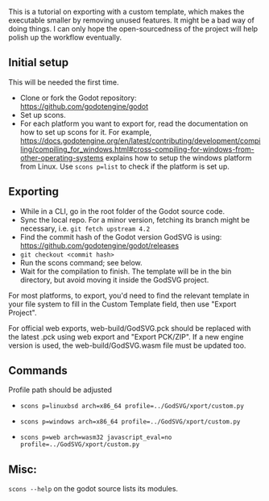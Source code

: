 This is a tutorial on exporting with a custom template, which makes the executable smaller by removing unused features. It might be a bad way of doing things. I can only hope the open-sourcedness of the project will help polish up the workflow eventually.

## Initial setup

This will be needed the first time.

- Clone or fork the Godot repository: https://github.com/godotengine/godot
- Set up scons.
- For each platform you want to export for, read the documentation on how to set up scons for it. For example, https://docs.godotengine.org/en/latest/contributing/development/compiling/compiling_for_windows.html#cross-compiling-for-windows-from-other-operating-systems explains how to setup the windows platform from Linux. Use `scons p=list` to check if the platform is set up.

## Exporting

- While in a CLI, go in the root folder of the Godot source code.
- Sync the local repo. For a minor version, fetching its branch might be necessary, i.e. `git fetch upstream 4.2`
- Find the commit hash of the Godot version GodSVG is using: https://github.com/godotengine/godot/releases
- `git checkout <commit hash>`
- Run the scons command; see below.
- Wait for the compilation to finish. The template will be in the bin directory, but avoid moving it inside the GodSVG project.

For most platforms, to export, you'd need to find the relevant template in your file system to fill in the Custom Template field, then use "Export Project".

For official web exports, web-build/GodSVG.pck should be replaced with the latest .pck using web export and "Export PCK/ZIP". If a new engine version is used, the web-build/GodSVG.wasm file must be updated too.

## Commands

Profile path should be adjusted

- `scons p=linuxbsd arch=x86_64 profile=../GodSVG/xport/custom.py`

- `scons p=windows arch=x86_64 profile=../GodSVG/xport/custom.py`

- `scons p=web arch=wasm32 javascript_eval=no profile=../GodSVG/xport/custom.py`

## Misc:

`scons --help` on the godot source lists its modules.

